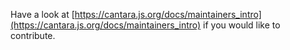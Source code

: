Have a look at [https://cantara.js.org/docs/maintainers_intro](https://cantara.js.org/docs/maintainers_intro) if you would like to contribute.
